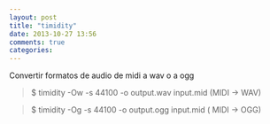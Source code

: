 ```yaml
---
layout: post
title: "timidity"
date: 2013-10-27 13:56
comments: true
categories: 
---
```

Convertir formatos de audio de midi a wav  o a ogg

>$ timidity -Ow -s 44100 -o output.wav input.mid  (MIDI -> WAV)

>$ timidity -Og -s 44100 -o output.ogg input.mid  ( MIDI -> OGG)

